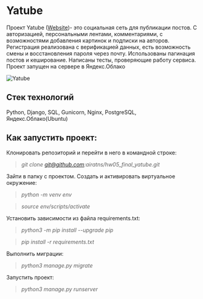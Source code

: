 # Yatube

Проект Yatube (<a href="https://airatsakhib.hopto.org" target="_blank">Website</a>)- это социальная сеть для публикации постов. С авторизацией, персональными лентами, комментариями, с возможностями добавления картинок и подписки на авторов. Регистрация реализована с верификацией данных, есть возможность смены и восстановления пароля через почту. Использованы пагинация постов и кеширование. Написаны тесты, проверяющие работу сервиса. Проект запущен на сервере в Яндекс.Облако

![Yatube](https://user-images.githubusercontent.com/96816183/182358955-0a50ba2b-dc3e-434b-812f-ba7c9f5b4978.png)

## **Стек технологий**

Python, Django, SQL, Gunicorn, Nginx, PostgreSQL, Яндекс.Облако(Ubuntu)

## **Как запустить проект:**

Клонировать репозиторий и перейти в него в командной строке:

>*git clone git@github.com:airatns/hw05_final_yatube.git*

Зайти в папку с проектом. Cоздать и активировать виртуальное окружение:

>*python -m venv env*

>*source env/scripts/activate*

Установить зависимости из файла requirements.txt:

>*python3 -m pip install --upgrade pip*

>*pip install -r requirements.txt*

Выполнить миграции:

>*python3 manage.py migrate*

Запустить проект:

>*python3 manage.py runserver*

